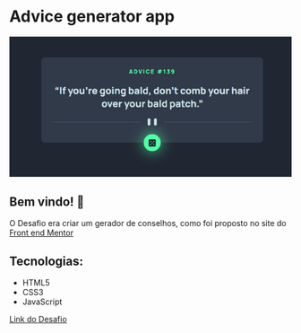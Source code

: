 # Advice generator app

![Design preview for the Advice generator app coding challenge](./images/preview-advice-generator.jpg)

## Bem vindo! 👋

O Desafio era criar um gerador de conselhos, como foi proposto no site do [Front end Mentor](https://www.frontendmentor.io/)

## Tecnologias:

 - HTML5 
 - CSS3
 - JavaScript

[Link do Desafio](https://www.frontendmentor.io/challenges/advice-generator-app-QdUG-13db)